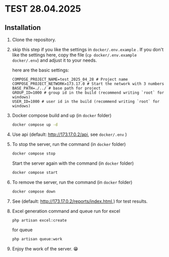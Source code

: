 # TEST 28.04.2025

## Installation

1. Clone the repository.

2. skip this step if you like the settings in `docker/.env.example` .
   If you don't like the settings here, copy the file (``` cp docker/.env.example docker/.env ```) and adjust it to your needs.

   here are the basic settings:
    ```dotenv
    COMPOSE_PROJECT_NAME=test_2025_04_28 # Project name
    COMPOSE_PROJECT_NETWORK=173.17.0 # Start the network with 3 numbers
    BASE_PATH=./../ # base path for project
    GROUP_ID=1000 # group id in the build (recommend writing `root` for windows)
    USER_ID=1000 # user id in the build (recommend writing `root` for windows)
    ```

3. Docker compose build and up (in `docker` folder)
    ```bash
    docker compose up -d
    ```
4. Use api (default: http://173.17.0.2/api, see `docker/.env` )

5. To stop the server, run the command (in `docker` folder)
    ```bash
    docker compose stop
    ```
   Start the server again with the command (in `docker` folder)
    ```bash
    docker compose start
    ```

6. To remove the server, run the command (in `docker` folder)
    ```bash
    docker compose down
    ```

7. See (default: http://173.17.0.2/reports/index.html,) for test results.

8. Excel generation command and queue run
   for excel
    ```bash
    php artisan excel:create
    ```
   for queue
   ```bash
   php artisan queue:work
   ```

7. Enjoy the work of the server. 😁
